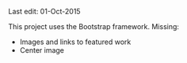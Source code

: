 Last edit:  01-Oct-2015

This project uses the Bootstrap framework.
Missing:
- Images and links to featured work
- Center image